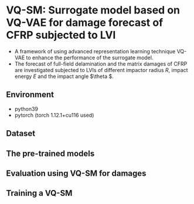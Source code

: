# VQ-SM: Surrogate model based on VQ-VAE for damage forecast of CFRP subjected to LVI
- A framework of using advanced representation learning technique VQ-VAE to enhance the performance of the surrogate model. 
- The forecast of full-field delamination and the matrix damages of CFRP are investigated subjected to LVIs of different impactor radius $R$, impact energy $E$ and the impact angle $\theta $.


## Environment
- python39
- pytorch (torch 1.12.1+cu116 used)

## Dataset

## The pre-trained models

## Evaluation using VQ-SM for damages

## Training a VQ-SM
